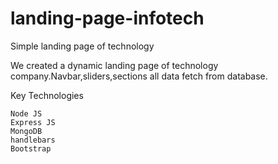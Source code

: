 # landing-page-infotech
Simple landing page of technology

We created a dynamic landing page of technology company.Navbar,sliders,sections all data fetch from database.

Key Technologies

    Node JS 
    Express JS
    MongoDB
    handlebars
    Bootstrap
